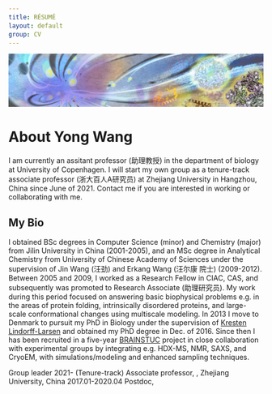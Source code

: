 ```yaml
---
title: RÉSUMÉ
layout: default
group: CV
---
```


<img class="img-fluid" src="/static/img/Frontpage_1920x400.jpg" title="This wonderful illustration was courtesy of Wei Chen" alt="Lab Group Illustration (credit Wei Chen)">


# About Yong Wang

I am currently an assitant professor (助理教授) in the department of biology at University of Copenhagen. I will start my own group as a tenure-track associate professor (浙大百人A研究员) at Zhejiang University in Hangzhou, China since June of 2021. Contact me if you are interested in working or collaborating with me.

## My Bio

I obtained BSc degrees in Computer Science (minor) and Chemistry (major) from Jilin University in China (2001-2005), and an MSc degree in Analytical Chemistry from University of Chinese Academy of Sciences under the supervision of Jin Wang (汪劲) and Erkang Wang (汪尔康 院士) (2009-2012). Between 2005 and 2009, I worked as a Research Fellow in CIAC, CAS, and subsequently was promoted to Research Associate (助理研究员). My work during this period focused on answering basic biophysical problems e.g. in the areas of protein folding, intrinsically disordered proteins, and large-scale conformational changes using multiscale modeling. In 2013 I move to Denmark to pursuit my PhD in Biology under the supervision of [Kresten Lindorff-Larsen](https://twitter.com/LindorffLarsen) and obtained my PhD degree in Dec. of 2016. Since then I has been recruited in a five-year [BRAINSTUC](https://brainstruc.ku.dk/) project in close collaboration with experimental groups by integrating e.g. HDX-MS, NMR, SAXS, and CryoEM, with simulations/modeling and enhanced sampling techniques. 

Group leader
2021-     (Tenure-track) Associate professor, , Zhejiang University, China
2017.01-2020.04 Postdoc, 


